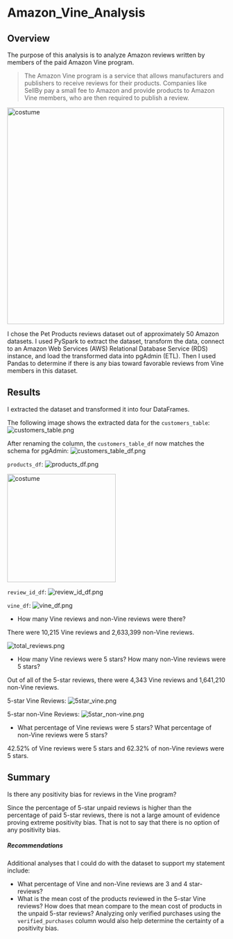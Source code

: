 # Amazon_Vine_Analysis

## Overview

The purpose of this analysis is to analyze Amazon reviews written by members of the paid Amazon Vine program. 

> The Amazon Vine program is a service that allows manufacturers and publishers to receive reviews for their products. Companies like SellBy pay a small fee to Amazon and provide products to Amazon Vine members, who are then required to publish a review.

<img src="https://github.com/stephperillo/Amazon_Vine_Analysis/blob/main/Resources/costume.jpg" alt="costume" width="500"/>

I chose the Pet Products reviews dataset out of approximately 50 Amazon datasets. I used PySpark to extract the dataset, transform the data, connect to an Amazon Web Services (AWS) Relational Database Service (RDS) instance, and load the transformed data into pgAdmin (ETL). Then I used Pandas to determine if there is any bias toward favorable reviews from Vine members in this dataset.

## Results

I extracted the dataset and transformed it into four DataFrames.

The following image shows the extracted data for the `customers_table`:
![customers_table.png](https://github.com/stephperillo/Amazon_Vine_Analysis/blob/main/Resources/customers_table.png)

After renaming the column, the `customers_table_df` now matches the schema for pgAdmin:
![customers_table_df.png](https://github.com/stephperillo/Amazon_Vine_Analysis/blob/main/Resources/customers_table_df.png)

`products_df`:
![products_df.png](https://github.com/stephperillo/Amazon_Vine_Analysis/blob/main/Resources/products_df.png)

<img src="https://github.com/stephperillo/Amazon_Vine_Analysis/blob/main/Resources/stroller.jpg" alt="costume" width="250"/>

`review_id_df`:
![review_id_df.png](https://github.com/stephperillo/Amazon_Vine_Analysis/blob/main/Resources/review_id_df.png)

`vine_df`:
![vine_df.png](https://github.com/stephperillo/Amazon_Vine_Analysis/blob/main/Resources/vine_df.png)

- How many Vine reviews and non-Vine reviews were there?

There were 10,215 Vine reviews and 2,633,399 non-Vine reviews.

![total_reviews.png](https://github.com/stephperillo/Amazon_Vine_Analysis/blob/main/Resources/total_reviews.png)

- How many Vine reviews were 5 stars? How many non-Vine reviews were 5 stars?

Out of all of the 5-star reviews, there were 4,343 Vine reviews and 1,641,210 non-Vine reviews.

5-star Vine Reviews:
![5star_vine.png](https://github.com/stephperillo/Amazon_Vine_Analysis/blob/main/Resources/5star_vine.png)

5-star non-Vine Reviews:
![5star_non-vine.png](https://github.com/stephperillo/Amazon_Vine_Analysis/blob/main/Resources/5star_non_vine.png)

- What percentage of Vine reviews were 5 stars? What percentage of non-Vine reviews were 5 stars?

42.52% of Vine reviews were 5 stars and 62.32% of non-Vine reviews were 5 stars.

## Summary

Is there any positivity bias for reviews in the Vine program?

Since the percentage of 5-star unpaid reviews is higher than the percentage of paid 5-star reviews, there is not a large amount of evidence proving extreme positivity bias. That is not to say that there is no option of any positivity bias. 

##### Recommendations

Additional analyses that I could do with the dataset to support my statement include:
- What percentage of Vine and non-Vine reviews are 3 and 4 star-reviews?
- What is the mean cost of the products reviewed in the 5-star Vine reviews? 
How does that mean compare to the mean cost of products in the unpaid 5-star reviews?
Analyzing only verified purchases using the `verified_purchases` column would also help determine the certainty of a positivity bias. 
